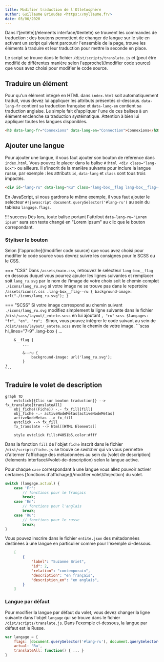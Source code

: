 ```yaml
---
title: Modifier traduction de l'Otletosphère
author: Guillaume Brioudes <https://myllaume.fr/>
date: 03/06/2020
---
```


Dans l'[entête](/elements interface/#entete) se trouvent les commandes de traduction : des boutons permettent de changer de langue sur le site en activant un script qui vient parcourir l'ensemble de la page, trouve les éléments à traduire et leur traduction pour mettre la seconde en place.

Le script se trouve dans le fichier `/dist/scripts/translate.js` et [peut être modifié de différentes manière selon l'approche](/modifier code source) que vous avez choisi pour modifier le code source.

## Traduire un élément

Pour qu'un élément intégré en HTML dans `index.html` soit automatiquement traduit, vous devez lui appliquer les attributs présentés ci-dessous. `data-lang-fr` contient sa traduction française et `data-lang-en` contient sa traduction anglaise. Le simple fait d'appliquer l'une de ces balises à un élément enclenche sa traduction systématique. Attention à bien lui appliquer toutes les langues disponibles.

```html
<h3 data-lang-fr="Connexions" data-lang-en="Connection">Connexions</h3>
```

## Ajouter une langue

Pour ajouter une langue, il vous faut ajouter son bouton de référence dans `index.html`. Vous pouvez le placer dans la balise `#!html <div class="lang-box">` ou ailleurs. Il s'inscrit de la manière suivante pour inclure la langue russe, par exemple : les attributs `id`, `data-lang` et `class` sont tous trois impactés.

```html
<div id="lang-ru" data-lang="Ru" class="lang-box__flag lang-box__flag--ru"></div>
```

En JavaScript, si nous gardrons le même exemple, il vous faut ajouter le selecteur `#!javascript document.querySelector('#lang-ru')` au sein du tableau `langage.flags`.

!!! success
    Dès lors, toute balise portant l'attribut `data-lang-ru="Lorem ipsum"` aura son texte changé en "Lorem ipsum" au clic que le bouton correpondant.

### Styliser le bouton

Selon [l'approche](/modifier code source) que vous avez choisi pour modifier le code source vous devrez suivre les consignes pour le SCSS ou le CSS.

=== "CSS"
    Dans `/assets/main.css`, retrouvez le selecteur `lang-box__flag` en dessous duquel vous pourrez ajouter les lignes suivantes et remplacer soit `lang_ru.svg` par le nom de l'image de votre choix soit le chemin complet `./icons/lang_ru.svg` si votre image ne se trouve pas dans le repertoire `/assets/icons/`.
    ```css
    .lang-box__flag--ru {
        background-image: url("./icons/lang_ru.svg");
    }
    ```

=== "SCSS"
    Si votre image correspond au chemin suivant `./icons/lang_ru.svg` modifiez simplement la ligne suivante dans le fichier `/dist/sass/layout/_entete.scss` en lui ajoutant `, "ru"`
    ```scss
    $langages: "fr", "en", "ru";
    ```
    Sinon, vous pouvez intégrer le code suivant au sein de `/dist/sass/layout/_entete.scss` avec le chemin de votre image.
    ```scss hl_lines="7-9"
    .lang-box {
        ...

        &__flag {
            ...

            &--ru {
                background-image: url('lang_ru.svg');
            }
    }
    ```

## Traduire le volet de description

```mermaid
graph TD
    evtclick{{Clic sur bouton traduction}} --> fx_translate[translateAll]
    obj_fiche((Fiche)) -.- fx_fill[fill]
    obj_fiche -.- activeNodeMetas[activeNodeMetas]
    activeNodeMetas --> fx_fill
    evtclick --> fx_fill
    fx_translate --> html[[HTML Elements]]

    style evtclick fill:#4051b5,color:#fff
```

Dans la fonction `fill` de l'objet `fiche` inscrit dans le fichier `/dist/scripts/fiche.js` se trouve ce *switcher* qui va vous permettre d'alterner l'affichage des métadonnées au sein du [volet de description](/elements interface/#volet-de-description) selon la langue active.

Pour chaque `case` correspondant à une langue vous allez pouvoir activer certaines [fonctions d'affichage](/modifier volet/#injection) du volet.

```javascript hl_lines="8"
switch (langage.actual) {
    case 'Fr':
        // fonctinos pour le français
        break;
    case 'En':
        // fonctions pour l'anglais
        break;
    case 'Ru':
        // fonctions pour le russe
        break;
}
```

Vous pouvez inscrire dans le fichier `entite.json` des métadonnées destinées à une langue en particulier comme pour l'exemple ci-dessous.

```json hl_lines="6 7"
    [
        {
            "label": "Suzanne Briet",
            "id": 2,
            "relation": "contemporain",
            "description": "en français",
            "description_en": "en anglais",
        }
    ]
```

### Langue par défaut

Pour modifier la langue par défaut du volet, vous devez changer la ligne suivante dans l'objet `langage` qui se trouve dans le fichier `/dist/scripts/translate.js`. Dans l'exemple ci-dessous, la langue par défaut est le Russe.

```javascript hl_lines="3"
var langage = {
    flags: [document.querySelector('#lang-ru'), document.querySelector('#lang-en')],
    actual: 'Ru',
    translateAll: function() { ... }
}
```